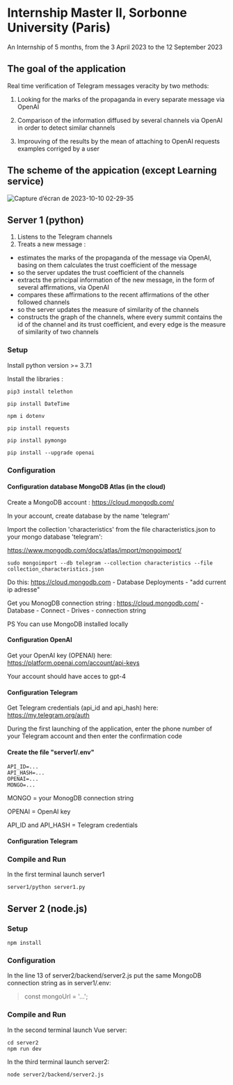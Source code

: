 # Internship Master II, Sorbonne University (Paris)
An Internship of 5 months, from the 3 April 2023 to the 12 September 2023

## The goal of the application
Real time verification of Telegram messages veracity by two methods:

1) Looking for the marks of the propaganda in every separate message via OpenAI

2) Comparison of the information diffused by several channels via OpenAI in order to detect similar channels

3) Improuving of the results by the mean of attaching to OpenAI requests examples corriged by a user

## The scheme of the appication (except Learning service)
![Capture d’écran de 2023-10-10 02-29-35](https://github.com/akostrik/stage_telegram/assets/22834202/6580b630-1f8b-4432-9a0b-d65f3901cbcf)

## Server 1 (python)
1) Listens to the Telegram channels
2) Treats a new message :
- estimates the marks of the propaganda of the message via OpenAI, basing on them calculates the trust coefficient of the message 
- so the server updates the trust coefficient of the channels
- extracts the principal information of the new message, in the form of several affirmations, via OpenAI
- compares these affirmations to the recent affirmations of the other followed channels
- so the server updates the measure of similarity of the channels
- constructs the graph of the channels, where every summit contains the id of the channel and its trust coefficient, and every edge is the measure of similarity of two channels 
  
### Setup 
Install python version >= 3.7.1

Install the libraries :
```
pip3 install telethon
```
```
pip install DateTime
```
```
npm i dotenv
```
```
pip install requests
```
```
pip install pymongo
```
```
pip install --upgrade openai
```
### Configuration
#### Configuration database MongoDB Atlas (in the cloud)
Create a MongoDB account : https://cloud.mongodb.com/ 

In your account, create database by the name 'telegram'

Import the collection 'characteristics' from the file characteristics.json to your mongo database 'telegram':

https://www.mongodb.com/docs/atlas/import/mongoimport/

```
sudo mongoimport --db telegram --collection characteristics --file collection_characteristics.json
```

Do this: https://cloud.mongodb.com - Database Deployments - "add current ip adresse"

Get you MonogDB connection string : https://cloud.mongodb.com/ - Database - Connect - Drives - connection string

PS You can use MongoDB installed locally
#### Configuration OpenAI 

Get your OpenAI key (OPENAI) here: https://platform.openai.com/account/api-keys

Your account should have acces to gpt-4

#### Configuration Telegram 

Get Telegram credentials (api_id and api_hash) here: https://my.telegram.org/auth

During the first launching of the application, enter the phone number of your Telegram account and then enter the confirmation code

#### Create the file "server1/.env" 
```
API_ID=...
API_HASH=...
OPENAI=...
MONGO=...
```
MONGO = your MonogDB connection string

OPENAI = OpenAI key

API_ID and API_HASH = Telegram credentials

#### Configuration Telegram
### Compile and Run
In the first terminal launch server1
```
server1/python server1.py
```

## Server 2 (node.js)
### Setup
```
npm install
```
### Configuration
In the line 13 of server2/backend/server2.js put the same MongoDB connection string as in server1/.env:
> const mongoUrl = '...';
### Compile and Run
In the second terminal launch Vue server:
```
cd server2
npm run dev
```
In the third terminal launch server2:
```
node server2/backend/server2.js
```
